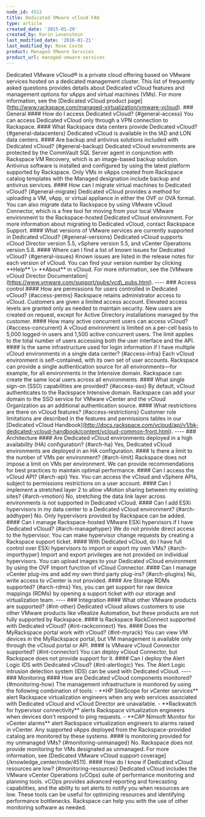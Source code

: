 ```yaml
---
node_id: 4512
title: Dedicated VMware vCloud FAQ
type: article
created_date: '2015-01-29'
created_by: Karin Levenstein
last_modified_date: '2016-01-21'
last_modified_by: Rose Coste
product: Managed VMware Services
product_url: managed-vmware-services
---
```


Dedicated VMware vCloud&reg; is a private cloud offering based on VMware
services hosted on a dedicated management cluster. This list of
frequently asked questions provides details about Dedicated vCloud
features and management options for vApps and virtual machines (VMs).
For more information, see the \[Dedicated vCloud product
page\](http://www.rackspace.com/managed-virtualization/vmware-vcloud).
\#\#\# General \#\#\#\# How do I access Dedicated vCloud?
{\#general-access} You can access Dedicated vCloud only through a VPN
connection to Rackspace. \#\#\#\# What Rackspace data centers provide
Dedicated vCloud? {\#general-datacenters} Dedicated vCloud is available
in the IAD and LON data centers. \#\#\#\# Are backup and antivirus
solutions included with Dedicated vCloud? {\#general-backup} Dedicated
vCloud environments are protected by the CommVault SQL Server agent in
conjunction with Rackspace VM Recovery, which is an image-based backup
solution. Antivirus software is installed and configured by using the
latest platform supported by Rackspace. Only VMs in vApps created from
Rackspace catalog templates with the Managed designation include backup
and antivirus services. \#\#\#\# How can I migrate virtual machines to
Dedicated vCloud? {\#general-migrate} Dedicated vCloud provides a method
for uploading a VM, vApp, or virtual appliance in either the OVF or OVA
format. You can also migrate data to Rackspace by using VMware vCloud
Connector, which is a free tool for moving from your local VMware
environment to the Rackspace-hosted Dedicated vCloud environment. For
more information about migrating to Dedicated vCloud, contact Rackspace
Support. \#\#\#\# What versions of VMware services are currently
supported in Dedicated vCloud? {\#general-versions} Dedicated vCloud
supports vCloud Director version 5.5, vSphere version 5.5, and vCenter
Operations version 5.8. \#\#\#\# Where can I find a list of known issues
for Dedicated vCloud? {\#general-issues} Known issues are listed in the
release notes for each version of vCloud. You can find your version
number by clicking \*\*Help\*\* \\&gt; \*\*About\*\* in vCloud. For more
information, see the \[VMware vCloud Director
Documentation\](https://www.vmware.com/support/pubs/vcd\_pubs.html).
---- \#\#\# Access control \#\#\#\# How are permissions for users
controlled in Dedicated vCloud? {\#access-perms} Rackspace retains
administrator access to vCloud. Customers are given a limited access
account. Elevated access levels are granted only as needed to maintain
security. New users are created on request, except for Active Directory
installations managed by the customer. \#\#\#\# How many active
concurrent users can access vCloud? {\#access-concurrent} A vCloud
environment is limited on a per-cell basis to 5,000 logged-in users and
1,500 active concurrent users. The limit applies to the total number of
users accessing both the user interface and the API. \#\#\#\# Is the
same infrastructure used for login information if I have multiple vCloud
environments in a single data center? {\#access-infra} Each vCloud
environment is self-contained, with its own set of user accounts.
Rackspace can provide a single authentication source for all
environments&mdash;for example, for all environments in the Intensive domain.
Rackspace can create the same local users across all environments.
\#\#\#\# What single sign-on (SSO) capabilities are provided?
{\#access-sso} By default, vCloud authenticates to the Rackspace
Intensive domain. Rackspace can add your domain to the SSO service for
VMware vCenter and the vCloud Organization as an additional
authentication source. \#\#\#\# What restrictions are there on vCloud
features? {\#access-restrictions} Customer role limitations are
described in the features and permissions tables in our \[Dedicated
vCloud
Handbook\](http://docs.rackspace.com/vcloud/api/v1/bk-dedicated-vcloud-handbook/content/vcloud-common-front.html).
---- \#\#\# Architecture \#\#\#\# Are Dedicated vCloud environments
deployed in a high availability (HA) configuration? {\#arch-ha} Yes,
Dedicated vCloud environments are deployed in an HA configuration.
\#\#\#\# Is there a limit to the number of VMs per environment?
{\#arch-limit} Rackspace does not impose a limit on VMs per environment.
We can provide recommendations for best practices to maintain optimal
performance. \#\#\#\# Can I access the vCloud API? {\#arch-api} Yes. You
can access the vCloud and vSphere APIs, subject to permissions
restrictions on a user account. \#\#\#\# Can I implement a stretched
layer 2 to allow vMotion sharing between my existing sites?
{\#arch-vmotion} No, stretching the data link layer across environments
is not supported in Dedicated vCloud. \#\#\#\# Can I add ESXi
hypervisors in my data center to a Dedicated vCloud environment?
{\#arch-addhyper} No. Only hypervisors provided by Rackspace can be
added. \#\#\#\# Can I manage Rackspace-hosted VMware ESXi hypervisors if
I have Dedicated vCloud? {\#arch-managehyper} We do not provide direct
access to the hypervisor. You can make hypervisor change requests by
creating a Rackspace support ticket. \#\#\#\# With Dedicated vCloud, do
I have full control over ESXi hypervisors to import or export my own
VMs? {\#arch-importhyper} Import and export privileges are not provided
on individual hypervisors. You can upload images to your Dedicated
vCloud environment by using the OVF Import function of vCloud Connector.
\#\#\#\# Can I manage vCenter plug-ins and add my own third party
plug-ins? {\#arch-plugins} No, write access to vCenter is not provided.
\#\#\#\# Are Storage RDMs supported? {\#arch-rdms} Yes, you can get
support for raw device mappings (RDMs) by opening a support ticket with
our storage and virtualization team. ---- \#\#\# Integration \#\#\#\#
What other VMware products are supported? {\#int-other} Dedicated vCloud
allows customers to use other VMware products like vRealize Automation,
but these products are not fully supported by Rackspace. \#\#\#\# Is
Rackspace RackConnect supported with Dedicated vCloud?
{\#int-rackconnect} Yes. \#\#\#\# Does the MyRackspace portal work with
vCloud? {\#int-myrack} You can view VM devices in the MyRackspace
portal, but VM management is available only through the vCloud portal or
API. \#\#\#\# Is VMware vCloud Connector supported? {\#int-connector}
You can deploy vCloud Connector, but Rackspace does not provide support
for it. \#\#\#\# Can I deploy the Alert Logic IDS with Dedicated vCloud?
{\#int-alertlogic} Yes. The Alert Logic intrusion detection system (IDS)
can be used with Dedicated vCloud. ---- \#\#\# Monitoring \#\#\#\# How
are Dedicated vCloud components monitored? {\#monitoring-how} The
management infrastructure is monitored by using the following
combination of tools: - \*\*HP SiteScope for vCenter services\*\* alert
Rackspace virtualization engineers when any web services associated with
Dedicated vCloud and vCloud Director are unavailable. - \*\*Rackwatch
for hypervisor connectivity\*\* alerts Rackspace virtualization
engineers when devices don't respond to ping requests. - \*\*CA&reg; Nimsoft
Monitor for vCenter alarms\*\* alert Rackspace virtualization engineers
to alarms raised in vCenter. Any supported vApps deployed from the
Rackspace-provided catalog are monitored by these systems. \#\#\#\# Is
monitoring provided for my unmanaged VMs? {\#monitoring-unmanaged} No.
Rackspace does not provide monitoring for VMs designated as unmanaged.
For more information, see \[Dedicated VMware vCloud support
coverage\](/knowledge\_center/node/4511). \#\#\#\# How do I know if
Dedicated vCloud resources are low? {\#monitoring-resources} Dedicated
vCloud includes the VMware vCenter Operations (vCOps) suite of
performance monitoring and planning tools. vCOps provides advanced
reporting and forecasting capabilities, and the ability to set alerts to
notify you when resources are low. These tools can be useful for
optimizing resources and identifying performance bottlenecks. Rackspace
can help you with the use of other monitoring software as needed.

